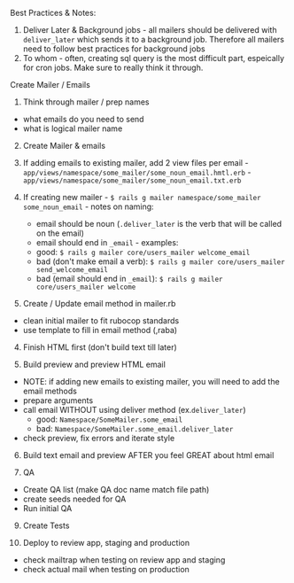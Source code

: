 Best Practices & Notes:
1. Deliver Later & Background jobs - all mailers should be delivered with `deliver_later` which sends it to a background job. Therefore all mailers need to follow best practices for background jobs
2. To whom - often, creating sql query is the most difficult part, espeically for cron jobs. Make sure to really think it through.


Create Mailer / Emails
1. Think through mailer / prep names
  - what emails do you need to send
  - what is logical mailer name

2. Create Mailer & emails
  1. If adding emails to existing mailer, add 2 view files per email
    - `app/views/namespace/some_mailer/some_noun_email.hmtl.erb`
    - `app/views/namespace/some_mailer/some_noun_email.txt.erb`
  2. If creating new mailer
    -  `$ rails g mailer namespace/some_mailer some_noun_email`
    - notes on naming:
      - email should be noun (`.deliver_later` is the verb that will be called on the email)
      - email should end in `_email`
    - examples: 
      - good: `$ rails g mailer core/users_mailer welcome_email`
      - bad (don't make email a verb): `$ rails g mailer core/users_mailer send_welcome_email`
      - bad (email should end in `_email`): `$ rails g mailer core/users_mailer welcome`

3. Create / Update email method in mailer.rb
  - clean initial mailer to fit rubocop standards
  - use template to fill in email method (,raba)

4. Finish HTML first (don't build text till later)

5. Build preview and preview HTML email
  - NOTE: if adding new emails to existing mailer, you will need to add the email methods
  - prepare arguments  
  - call email WITHOUT using deliver method (ex.`deliver_later`)
    - good: `Namespace/SomeMailer.some_email`
    - bad: `Namespace/SomeMailer.some_email.deliver_later`
  - check preview, fix errors and iterate style

6. Build text email and preview AFTER you feel GREAT about html email

7. QA
  - Create QA list (make QA doc name match file path)
  - create seeds needed for QA
  - Run initial QA

9. Create Tests

10. Deploy to review app, staging and production
  - check mailtrap when testing on review app and staging
  - check actual mail when testing on production
